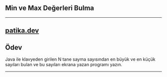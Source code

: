 ## Min ve Max Değerleri Bulma

---------------------------------

[patika.dev](https://patika.dev)
--------------------------------

## Ödev 

Java ile klavyeden girilen N tane sayma sayısından en büyük ve en küçük sayıları bulan ve bu sayıları ekrana yazan programı yazın.


***

